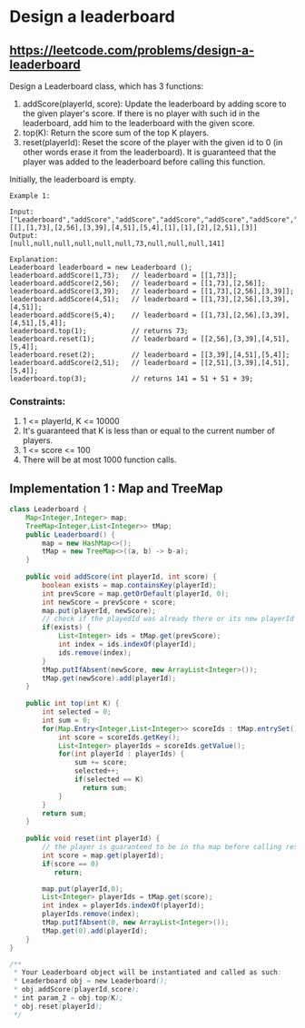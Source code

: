# Design a leaderboard
## https://leetcode.com/problems/design-a-leaderboard
Design a Leaderboard class, which has 3 functions:

1. addScore(playerId, score): Update the leaderboard by adding score to the given player's score. If there is no player with such id in the leaderboard, add him to the leaderboard with the given score.
2. top(K): Return the score sum of the top K players.
3. reset(playerId): Reset the score of the player with the given id to 0 (in other words erase it from the leaderboard). It is guaranteed that the player was added to the leaderboard before calling this function.

Initially, the leaderboard is empty.

 
```
Example 1:

Input: 
["Leaderboard","addScore","addScore","addScore","addScore","addScore","top","reset","reset","addScore","top"]
[[],[1,73],[2,56],[3,39],[4,51],[5,4],[1],[1],[2],[2,51],[3]]
Output: 
[null,null,null,null,null,null,73,null,null,null,141]

Explanation: 
Leaderboard leaderboard = new Leaderboard ();
leaderboard.addScore(1,73);   // leaderboard = [[1,73]];
leaderboard.addScore(2,56);   // leaderboard = [[1,73],[2,56]];
leaderboard.addScore(3,39);   // leaderboard = [[1,73],[2,56],[3,39]];
leaderboard.addScore(4,51);   // leaderboard = [[1,73],[2,56],[3,39],[4,51]];
leaderboard.addScore(5,4);    // leaderboard = [[1,73],[2,56],[3,39],[4,51],[5,4]];
leaderboard.top(1);           // returns 73;
leaderboard.reset(1);         // leaderboard = [[2,56],[3,39],[4,51],[5,4]];
leaderboard.reset(2);         // leaderboard = [[3,39],[4,51],[5,4]];
leaderboard.addScore(2,51);   // leaderboard = [[2,51],[3,39],[4,51],[5,4]];
leaderboard.top(3);           // returns 141 = 51 + 51 + 39;
```

### Constraints:

1. 1 <= playerId, K <= 10000
2. It's guaranteed that K is less than or equal to the current number of players.
3. 1 <= score <= 100
4. There will be at most 1000 function calls.

## Implementation 1 : Map and TreeMap
```java
class Leaderboard {
    Map<Integer,Integer> map;
    TreeMap<Integer,List<Integer>> tMap;
    public Leaderboard() {
        map = new HashMap<>();
        tMap = new TreeMap<>((a, b) -> b-a);
    }
    
    public void addScore(int playerId, int score) {
        boolean exists = map.containsKey(playerId);
        int prevScore = map.getOrDefault(playerId, 0);
        int newScore = prevScore + score;
        map.put(playerId, newScore);
        // check if the playedId was already there or its new playerId
        if(exists) {
            List<Integer> ids = tMap.get(prevScore);
            int index = ids.indexOf(playerId);
            ids.remove(index);  
        } 
        tMap.putIfAbsent(newScore, new ArrayList<Integer>());
        tMap.get(newScore).add(playerId);
    }
    
    public int top(int K) {
        int selected = 0;
        int sum = 0;
        for(Map.Entry<Integer,List<Integer>> scoreIds : tMap.entrySet()) {
            int score = scoreIds.getKey();
            List<Integer> playerIds = scoreIds.getValue();
            for(int playerId : playerIds) {
                sum += score;
                selected++;
                if(selected == K)
                  return sum;
            }
        }
        return sum;
    }
    
    public void reset(int playerId) {
        // the player is guaranteed to be in tha map before calling reset
        int score = map.get(playerId);
        if(score == 0) 
           return;

        map.put(playerId,0);
        List<Integer> playerIds = tMap.get(score);
        int index = playerIds.indexOf(playerId);
        playerIds.remove(index);
        tMap.putIfAbsent(0, new ArrayList<Integer>());
        tMap.get(0).add(playerId);
    }
}

/**
 * Your Leaderboard object will be instantiated and called as such:
 * Leaderboard obj = new Leaderboard();
 * obj.addScore(playerId,score);
 * int param_2 = obj.top(K);
 * obj.reset(playerId);
 */
```
